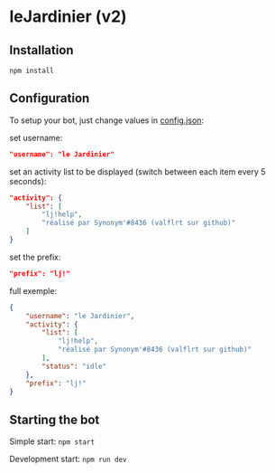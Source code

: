 # leJardinier (v2)

## Installation

`npm install`

## Configuration

To setup your bot, just change values in [config.json](./config.json):

set username:
```json
"username": "le Jardinier"
```

set an activity list to be displayed (switch between each item every 5 seconds):
```json
"activity": {
	"list": [
		"lj!help", 
		"réalisé par Synonym'#8436 (valflrt sur github)"
	]
}
```

set the prefix:
```json
"prefix": "lj!"
```

full exemple:
```json
{
	"username": "le Jardinier",
	"activity": {
		"list": [
			"lj!help",
			"réalisé par Synonym'#8436 (valflrt sur github)"
		],
		"status": "idle"
	},
	"prefix": "lj!"
}
```

## Starting the bot

Simple start:
`npm start`

Development start:
`npm run dev`
